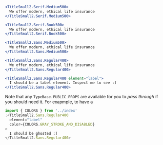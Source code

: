 ```jsx
<TitleSmall2.Serif.Medium500>
  We offer modern, ethical life insurance
</TitleSmall2.Serif.Medium500>
```

```jsx
<TitleSmall2.Serif.Book500>
  We offer modern, ethical life insurance
</TitleSmall2.Serif.Book500>
```

```jsx
<TitleSmall2.Sans.Medium500>
  We offer modern, ethical life insurance
</TitleSmall2.Sans.Medium500>
```

```jsx
<TitleSmall2.Sans.Regular400>
  We offer modern, ethical life insurance
</TitleSmall2.Sans.Regular400>
```

```jsx
<TitleSmall2.Sans.Regular400 element="label">
  I should be a label element. Inspect me to see :)
</TitleSmall2.Sans.Regular400>
```

Note that any `TypeBase.PUBLIC_PROPS` are available for you to _pass through_
if you should need it. For exapmple, to have a

```jsx
import { COLORS } from '../index'
;<TitleSmall2.Sans.Regular400
  element="label"
  color={COLORS.GRAY_STROKE_AND_DISABLED}
>
  I should be ghosted :)
</TitleSmall2.Sans.Regular400>
```
